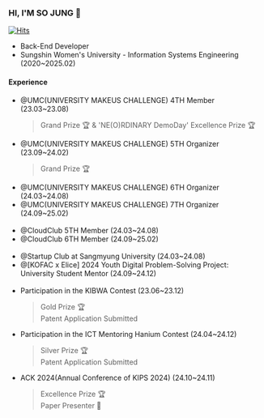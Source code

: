 ### HI, I'M SO JUNG 👋
[![Hits](https://hits.seeyoufarm.com/api/count/incr/badge.svg?url=https%3A%2F%2Fgithub.com%2Fxxoznge&count_bg=%2379C83D&title_bg=%23555555&icon=&icon_color=%23E7E7E7&title=hits&edge_flat=false)](https://hits.seeyoufarm.com)
- Back-End Developer
- Sungshin Women's University - Information Systems Engineering (2020~2025.02)

#### Experience
- @UMC(UNIVERSITY MAKEUS CHALLENGE) 4TH Member (23.03~23.08)
  > Grand Prize 🏆 & 'NE(O)RDINARY DemoDay' Excellence Prize 🏆
- @UMC(UNIVERSITY MAKEUS CHALLENGE) 5TH Organizer (23.09~24.02)
  > Grand Prize 🏆
- @UMC(UNIVERSITY MAKEUS CHALLENGE) 6TH Organizer (24.03~24.08)
- @UMC(UNIVERSITY MAKEUS CHALLENGE) 7TH Organizer (24.09~25.02)
<br/><br/>
- @CloudClub 5TH Member (24.03~24.08)
- @CloudClub 6TH Member (24.09~25.02)
<br/><br/>
- @Startup Club at Sangmyung University (24.03~24.08)
- @[KOFAC x Elice] 2024 Youth Digital Problem-Solving Project: University Student Mentor (24.09~24.12)
<br/><br/>
- Participation in the KIBWA Contest (23.06~23.12)
  > Gold Prize 🏆<br/>
  > Patent Application Submitted
- Participation in the ICT Mentoring Hanium Contest (24.04~24.12)
  > Silver Prize 🏆<br/>
  > Patent Application Submitted
- ACK 2024(Annual Conference of KIPS 2024) (24.10~24.11)
  > Excellence Prize 🏆<br/>
  > Paper Presenter 📢
